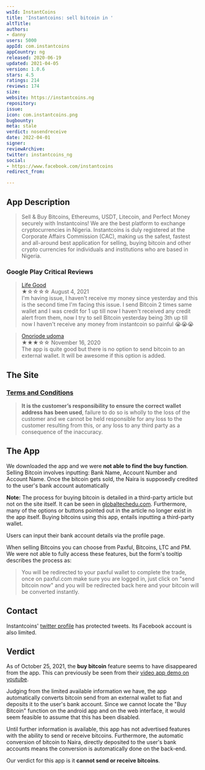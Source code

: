 ```yaml
---
wsId: InstantCoins
title: 'Instantcoins: sell bitcoin in '
altTitle: 
authors:
- danny
users: 5000
appId: com.instantcoins
appCountry: ng
released: 2020-06-19
updated: 2021-04-05
version: 1.0.6
stars: 4.5
ratings: 214
reviews: 174
size: 
website: https://instantcoins.ng
repository: 
issue: 
icon: com.instantcoins.png
bugbounty: 
meta: stale
verdict: nosendreceive
date: 2022-04-01
signer: 
reviewArchive: 
twitter: instantcoins_ng
social:
- https://www.facebook.com/instantcoins
redirect_from: 

---
```


## App Description

> Sell & Buy Bitcoins, Ethereums, USDT, Litecoin, and Perfect Money securely with Instantcoins! We are the best platform to exchange cryptocurrencies in Nigeria. Instantcoins is duly registered at the Corporate Affairs Commission (CAC), making us the safest, fastest and all-around best application for selling, buying bitcoin and other crypto currencies for individuals and institutions who are based in Nigeria.

### Google Play Critical Reviews

> [Life Good](https://play.google.com/store/apps/details?id=com.instantcoins&reviewId=gp%3AAOqpTOEnFdTEWXPTZG6yUgSKhB8kBye8zSoxcWT63Zh276KiUwudmJeCTLn6UKw2uVKaCO6YhfB_Rk7WufkIaQ)<br>
  ★☆☆☆☆ August 4, 2021 <br>
       I'm having issue, I haven't receive my money since yesterday and this is the second time I'm facing this issue. I send Bitcoin 2 times same wallet and I was credit for 1 up till now I haven't received any credit alert from them, now I try to sell Bitcoin yesterday being 3th up till now I haven't receive any money from instantcoin so painful 😭😭😭
       
> [Onoriode udoma](https://play.google.com/store/apps/details?id=com.instantcoins&reviewId=gp%3AAOqpTOHyjdrgb9KNNdiZOuRIgLKpebaG_ZkooGQf92Q_i-LvIGmehB2_qOS7hY8u6MMQBc3cmpiWPZ2SHVeBrw)<br>
  ★★★☆☆ November 16, 2020 <br>
       The app is quite good but there is no option to send bitcoin to an external wallet. It will be awesome if this option is added. 

## The Site

### [Terms and Conditions](https://instantcoins.ng/home/terms-and-conditions)

> **It is the customer’s responsibility to ensure the correct wallet address has been used**, failure to do so is wholly to the loss of the customer and we cannot be held responsible for any loss to the customer resulting from this, or any loss to any third party as a consequence of the inaccuracy.

## The App

We downloaded the app and we were **not able to find the buy function**. Selling Bitcoin involves inputting: Bank Name, Account Number and Account Name. Once the bitcoin gets sold, the Naira is supposedly credited to the user's bank account automatically

**Note:** The process for buying bitcoin is detailed in a third-party article but not on the site itself. It can be seen in [globaltechedu.com](https://www.globaltechedu.com/2020/10/how-to-buy-and-sell-perfect-money-or-bitcoin-on-instantcoins.html). Furthermore, many of the options or buttons pointed out in the article no longer exist in the app itself. Buying bitcoins using this app, entails inputting a third-party wallet.

Users can input their bank account details via the profile page. 

When selling Bitcoins you can choose from Paxful, Bitcoins, LTC and PM. We were not able to fully access these features, but the form's tooltip describes the process as:

> You will be redirected to your paxful wallet to complete the trade, once on paxful.com make sure you are logged in, just click on "send bitcoin now" and you will be redirected back here and your bitcoin will be converted instantly. 

## Contact

Instantcoins' [twitter profile](https://twitter.com/BitcoinWalletz/status/1452549465772986370) has protected tweets. Its Facebook account is also limited.

## Verdict

As of October 25, 2021, the **buy bitcoin** feature seems to have disappeared from the app. This can previously be seen from their [video app demo on youtube](https://www.youtube.com/watch?v=kg5ZXD4us5Q).

Judging from the limited available information we have, the app automatically converts bitcoin send from an external wallet to fiat and deposits it to the user's bank account. Since we cannot locate the "Buy Bitcoin" function on the android app and on the web interface, it would seem feasible to assume that this has been disabled. 

Until further information is available, this app has not advertised features with the ability to send or receive bitcoins. Furthermore, the automatic conversion of bitcoin to Naira, directly deposited to the user's bank accounts means the conversion is automatically done on the back-end. 

Our verdict for this app is it **cannot send or receive bitcoins**.

